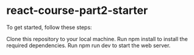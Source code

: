 # react-course-part2-starter

To get started, follow these steps:

Clone this repository to your local machine.
Run npm install to install the required dependencies.
Run npm run dev to start the web server.
